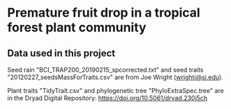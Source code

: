 # Premature fruit drop in a tropical forest plant community

## Data used in this project

Seed rain "BCI_TRAP200_20190215_spcorrected.txt" and seed traits "20120227_seedsMassForTraits.csv" are from Joe Wright (wrightj@si.edu).

Plant traits "TidyTrait.csv" and phylogenetic tree "PhyloExtraSpec.tree" are in the Dryad Digital Repository: https://doi.org/10.5061/dryad.230j5ch